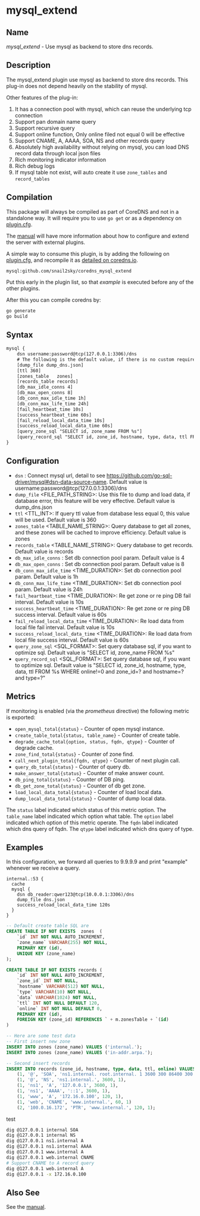 # mysql_extend

## Name

*mysql_extend* - Use mysql as backend to store dns records.

## Description

The mysql_extend plugin use mysql as backend to store dns records. This plug-in does not depend heavily on the stability of mysql. 

Other features of the plug-in: 
1. It has a connection pool with mysql, which can reuse the underlying tcp connection
2. Support pan domain name query
3. Support recursive query 
4. Support online function, Only online filed not equal 0 will be effective
5. Support CNAME, A, AAAA, SOA, NS and other records query 
6. Absolutely high availability without relying on mysql, you can load DNS record data through local json files 
7. Rich monitoring indicator information
8. Rich debug logs
9. If mysql table not exist, will auto create it use `zone_tables` and `record_tables`


## Compilation

This package will always be compiled as part of CoreDNS and not in a standalone way. It will require you to use `go get` or as a dependency on [plugin.cfg](https://github.com/coredns/coredns/blob/master/plugin.cfg).

The [manual](https://coredns.io/manual/toc/#what-is-coredns) will have more information about how to configure and extend the server with external plugins.

A simple way to consume this plugin, is by adding the following on [plugin.cfg](https://github.com/coredns/coredns/blob/master/plugin.cfg), and recompile it as [detailed on coredns.io](https://coredns.io/2017/07/25/compile-time-enabling-or-disabling-plugins/#build-with-compile-time-configuration-file).

~~~
mysql:github.com/snail2sky/coredns_mysql_extend
~~~

Put this early in the plugin list, so that *example* is executed before any of the other plugins.

After this you can compile coredns by:

``` sh
go generate
go build
```

## Syntax

~~~ txt
mysql {
    dsn username:password@tcp(127.0.0.1:3306)/dns
    # The following is the default value, if there is no custom requirement, you can leave it blank
    [dump_file dump_dns.json]
    [ttl 360]
    [zones_table   zones]
    [records_table records]
    [db_max_idle_conns 4]
    [db_max_open_conns 8]
    [db_conn_max_idle_time 1h]
    [db_conn_max_life_time 24h]
    [fail_heartbeat_time 10s]
    [success_heartbeat_time 60s]
    [fail_reload_local_data_time 10s]
    [success_reload_local_data_time 60s]
    [query_zone_sql "SELECT id, zone_name FROM %s"]
    [query_record_sql "SELECT id, zone_id, hostname, type, data, ttl FROM  %s WHERE online!=0 and zone_id=? and hostname=? and type=?"]
}
~~~

## Configuration

- `dsn` <DSN>: Connect mysql url, detail to see https://github.com/go-sql-driver/mysql#dsn-data-source-name. Default value is username:password@tcp(127.0.0.1:3306)/dns
- `dump_file` <FILE_PATH_STRING>: Use this file to dump and load data, if database error, this feature will be very effective. Default value is dump_dns.json
- `ttl` <TTL_INT>: If query ttl value from database less equal 0, this value will be used. Default value is 360
- `zones_table` <TABLE_NAME_STRING>: Query database to get all zones, and these zones will be cached to improve efficiency. Default value is zones
- `records_table` <TABLE_NAME_STRING>: Query database to get records. Default value is records
- `db_max_idle_conns` <INT>: Set db connection pool param. Default value is 4
- `db_max_open_conns` <INT>: Set db connection pool param. Default value is 8
- `db_conn_max_idle_time` <TIME_DURATION>: Set db connection pool param. Default value is 1h
- `db_conn_max_life_time` <TIME_DURATION>: Set db connection pool param. Default value is 24h
- `fail_heartbeat_time` <TIME_DURATION>: Re get zone or re ping DB fail interval. Default value is 10s
- `success_heartbeat_time` <TIME_DURATION>: Re get zone or re ping DB success interval. Default value is 60s
- `fail_reload_local_data_time` <TIME_DURATION>: Re load data from local file fail interval. Default value is 10s
- `success_reload_local_data_time` <TIME_DURATION>: Re load data from local file success interval. Default value is  60s
- `query_zone_sql` <SQL_FORMAT>: Set query database sql, if you want to optimize sql. Default value is "SELECT id, zone_name FROM %s"
- `query_record_sql` <SQL_FORMAT>: Set query database sql, if you want to optimize sql. Default value is "SELECT id, zone_id, hostname, type, data, ttl FROM  %s WHERE online!=0 and zone_id=? and hostname=? and type=?"

## Metrics

If monitoring is enabled (via the *prometheus* directive) the following metric is exported:

* `open_mysql_total{status}` - Counter of open mysql instance.
* `create_table_total{status, table_name}` - Counter of create table.
* `degrade_cache_total{option, status, fqdn, qtype}` - Counter of degrade cache.
* `zone_find_total{status}` - Counter of zone find.
* `call_next_plugin_total{fqdn, qtype}` - Counter of next plugin call.
* `query_db_total{status}` - Counter of query db.
* `make_answer_total{status}` - Counter of make answer count.
* `db_ping_total{status}` - Counter of DB ping.
* `db_get_zone_total{status}` - Counter of db get zone.
* `load_local_data_total{status}` - Counter of load local data.
* `dump_local_data_total{status}` - Counter of dump local data.

The `status` label indicated which status of this metric option.
The `table_name` label indicated which option what table.
The `option` label indicated which option of this metric operate.
The `fqdn` label indicated which dns query of fqdn.
The `qtype` label indicated which dns query of type.


## Examples

In this configuration, we forward all queries to 9.9.9.9 and print "example" whenever we receive
a query.

~~~ corefile
internal.:53 {
  cache
  mysql {
    dsn db_reader:qwer123@tcp(10.0.0.1:3306)/dns
    dump_file dns.json
    success_reload_local_data_time 120s
  }
}
~~~

~~~ sql
-- Default create table SQL are
CREATE TABLE IF NOT EXISTS  zones  (
    `id` INT NOT NULL AUTO_INCREMENT,
    `zone_name` VARCHAR(255) NOT NULL,
    PRIMARY KEY (id),
    UNIQUE KEY (zone_name)
);

CREATE TABLE IF NOT EXISTS records (
    `id` INT NOT NULL AUTO_INCREMENT,
    `zone_id` INT NOT NULL,
    `hostname` VARCHAR(512) NOT NULL,
    `type` VARCHAR(10) NOT NULL,
    `data` VARCHAR(1024) NOT NULL,
    `ttl` INT NOT NULL DEFAULT 120,
    `online` INT NOT NULL DEFAULT 0,
    PRIMARY KEY (id),
    FOREIGN KEY (zone_id) REFERENCES ` + m.zonesTable + `(id)
)

-- Here are some test data
-- First insert new zone
INSERT INTO zones (zone_name) VALUES ('internal.');
INSERT INTO zones (zone_name) VALUES ('in-addr.arpa.');

-- Second insert records
INSERT INTO records (zone_id, hostname, type, data, ttl, online) VALUES 
    (1, '@', 'SOA', 'ns1.internal. root.internal. 1 3600 300 86400 300', 3600, 1),
    (1, '@', 'NS', 'ns1.internal.', 3600, 1),
    (1, 'ns1', 'A', '127.0.0.1', 3600, 1),
    (1, 'ns1', 'AAAA', '::1', 3600, 1),
    (1, 'www', 'A', '172.16.0.100', 120, 1),
    (1, 'web', 'CNAME', 'www.internal.', 60, 1)
    (2, '100.0.16.172', 'PTR', 'www.internal.', 120, 1);

~~~

test
~~~ bash
dig @127.0.0.1 internal SOA
dig @127.0.0.1 internal NS
dig @127.0.0.1 ns1.internal A
dig @127.0.0.1 ns1.internal AAAA
dig @127.0.0.1 www.internal A
dig @127.0.0.1 web.internal CNAME
# Support CNAME to A record query
dig @127.0.0.1 web.internal A
dig @127.0.0.1 -x 172.16.0.100

~~~

## Also See

See the [manual](https://coredns.io/manual).
